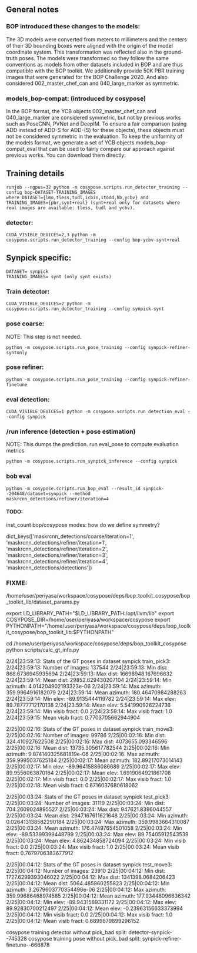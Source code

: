 
## General notes

### BOP introduced these changes to the models:

The 3D models were converted from meters to millimeters and the centers of their 3D bounding boxes were aligned with the origin of the model coordinate system. This transformation was reflected also in the ground-truth poses. The models were transformed so they follow the same conventions as models from other datasets included in BOP and are thus compatible with the BOP toolkit.
We additionally provide 50K PBR training images that were generated for the BOP Challenge 2020. 
And also considered 002_master_chef_can and 040_large_marker as symmetric.

### models_bop-compat: (introduced by cosypose)
In the BOP format, the YCB objects 002_master_chef_can and 040_large_marker are considered symmetric, but not by previous works such as PoseCNN, PVNet and DeepIM. To ensure a fair comparison (using ADD instead of ADD-S for ADD-(S) for these objects), these objects must not be considered symmetric in the evaluation. To keep the uniformity of the models format, we generate a set of YCB objects models_bop-compat_eval that can be used to fairly compare our approach against previous works. You can download them directly:





## Training details
```
runjob --ngpus=32 python -m cosypose.scripts.run_detector_training --config bop-DATASET-TRAINING_IMAGES
where DATASET={lmo,tless,tudl,icbin,itodd,hb,ycbv} and TRAINING_IMAGES={pbr,synt+real} (synt+real only for datasets where real images are available: tless, tudl and ycbv).
```

### detector:
```
CUDA_VISIBLE_DEVICES=2,3 python -m cosypose.scripts.run_detector_training --config bop-ycbv-synt+real
```


## Synpick specific:
 
```
DATASET= synpick
TRAINING_IMAGES= synt (only synt exists)
```

### Train detector:
```
CUDA_VISIBLE_DEVICES=2 python -m cosypose.scripts.run_detector_training --config synpick-synt
```

### pose coarse: 
NOTE: This step is not needed.
```
python -m cosypose.scripts.run_pose_training --config synpick-refiner-syntonly
```


### pose refiner:
```
python -m cosypose.scripts.run_pose_training --config synpick-refiner-finetune
```

### eval detection:
```
CUDA_VISIBLE_DEVICES=1 python -m cosypose.scripts.run_detection_eval --config synpick
```


### /run inference (detection + pose estimation)
NOTE: This dumps the prediction. 
run eval_pose to compute evaluation metrics

```
python -m cosypose.scripts.run_synpick_inference --config synpick
```


### bob eval
```
python -m cosypose.scripts.run_bop_eval --result_id synpick--204648/dataset=synpick --method maskrcnn_detections/refiner/iteration=4
```

#### TODO:
inst_count
bop/cosypose modes: how do we define symmetry?

dict_keys(['maskrcnn_detections/coarse/iteration=1', 'maskrcnn_detections/refiner/iteration=1', 'maskrcnn_detections/refiner/iteration=2', 'maskrcnn_detections/refiner/iteration=3', 'maskrcnn_detections/refiner/iteration=4', 'maskrcnn_detections/detections'])







### FIXME:
/home/user/periyasa/workspace/cosypose/deps/bop_toolkit_cosypose/bop_toolkit_lib/dataset_params.py


export LD_LIBRARY_PATH="$LD_LIBRARY_PATH:/opt/llvm/lib"
export COSYPOSE_DIR=/home/user/periyasa/workspace/cosypose
export PYTHONPATH="/home/user/periyasa/workspace/cosypose/deps/bop_toolkit_cosypose/bop_toolkit_lib:$PYTHONPATH"

cd /home/user/periyasa/workspace/cosypose/deps/bop_toolkit_cosypose
python scripts/calc_gt_info.py



2/24|23:59:13: Stats of the GT poses in dataset synpick train_pick3:
2/24|23:59:13: Number of images: 137544
2/24|23:59:13: Min dist: 868.6736945935694
2/24|23:59:13: Max dist: 16698948.167696632
2/24|23:59:14: Mean dist: 29852.629430207104
2/24|23:59:14: Min azimuth: 4.014204902193323e-06
2/24|23:59:14: Max azimuth: 359.9964916182079
2/24|23:59:14: Mean azimuth: 180.46470984288263
2/24|23:59:14: Min elev: -89.9135444119782
2/24|23:59:14: Max elev: 89.78777712170138
2/24|23:59:14: Mean elev: 5.541990926224736
2/24|23:59:14: Min visib fract: 0.0
2/24|23:59:14: Max visib fract: 1.0
2/24|23:59:15: Mean visib fract: 0.7703705662944904

2/25|00:02:16: Stats of the GT poses in dataset synpick train_move3:
2/25|00:02:16: Number of images: 99786
2/25|00:02:16: Min dist: 324.410927622508
2/25|00:02:16: Max dist: 4073655.093346596
2/25|00:02:16: Mean dist: 13735.305617782544
2/25|00:02:16: Min azimuth: 9.874140325681819e-06
2/25|00:02:16: Max azimuth: 359.9995037625184
2/25|00:02:17: Mean azimuth: 182.89217073014143
2/25|00:02:17: Min elev: -89.96415886086689
2/25|00:02:17: Max elev: 89.9556063870164
2/25|00:02:17: Mean elev: 1.6919064921861708
2/25|00:02:17: Min visib fract: 0.0
2/25|00:02:17: Max visib fract: 1.0
2/25|00:02:18: Mean visib fract: 0.6716037680618062

2/25|00:03:24: Stats of the GT poses in dataset synpick test_pick3:
2/25|00:03:24: Number of images: 31119
2/25|00:03:24: Min dist: 704.2609024895527
2/25|00:03:24: Max dist: 947621.8396044557
2/25|00:03:24: Mean dist: 2947.167611621648
2/25|00:03:24: Min azimuth: 0.026413138582290184
2/25|00:03:24: Max azimuth: 359.9983664310087
2/25|00:03:24: Mean azimuth: 176.47497654501058
2/25|00:03:24: Min elev: -89.53399399448799
2/25|00:03:24: Max elev: 89.75405912543539
2/25|00:03:24: Mean elev: 4.862434858724094
2/25|00:03:24: Min visib fract: 0.0
2/25|00:03:24: Max visib fract: 1.0
2/25|00:03:24: Mean visib fract: 0.7679706383677912

2/25|00:04:12: Stats of the GT poses in dataset synpick test_move3:
2/25|00:04:12: Number of images: 23910
2/25|00:04:12: Min dist: 1727.6299393046022
2/25|00:04:12: Max dist: 1341398.0684206423
2/25|00:04:12: Mean dist: 5064.485960255823
2/25|00:04:12: Min azimuth: 3.2679603770354496e-06
2/25|00:04:12: Max azimuth: 359.99686468974585
2/25|00:04:12: Mean azimuth: 177.93448096636342
2/25|00:04:12: Min elev: -89.9431589331172
2/25|00:04:12: Max elev: 89.92830700212497
2/25|00:04:12: Mean elev: -0.23963156633373994
2/25|00:04:12: Min visib fract: 0.0
2/25|00:04:12: Max visib fract: 1.0
2/25|00:04:12: Mean visib fract: 0.6899879899296152









cosypose training detector without pick_bad split: detector-synpick--745328
cosypose training pose without pick_bad split: synpick-refiner-finetune--666878